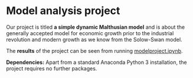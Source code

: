 # Model analysis project

Our project is titled **a simple dynamic Malthusian model** and is about the generally accepted model for economic growth prior to the industrial revolution and modern growth as we know from the Solow-Swan model.

The **results** of the project can be seen from running [modelproject.ipynb](modelproject.ipynb).

**Dependencies:** Apart from a standard Anaconda Python 3 installation, the project requires no further packages.